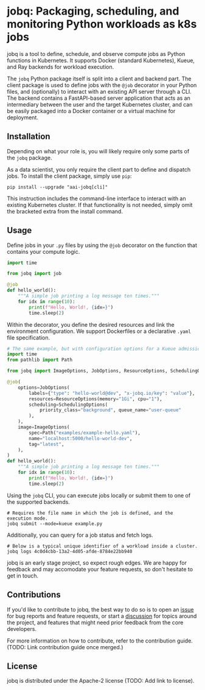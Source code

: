 # jobq: Packaging, scheduling, and monitoring Python workloads as k8s jobs

jobq is a tool to define, schedule, and observe compute jobs as Python functions in Kubernetes.
It supports Docker (standard Kubernetes), Kueue, and Ray backends for workload execution.

The `jobq` Python package itself is split into a client and backend part.
The client package is used to define jobs with the `@job` decorator in your Python files, and (optionally) to interact with an existing API server through a CLI.
The backend contains a FastAPI-based server application that acts as an intermediary between the user and the target Kubernetes cluster, and can be easily packaged into a Docker container or a virtual machine for deployment.

## Installation

Depending on what your role is, you will likely require only some parts of the `jobq` package.

As a data scientist, you only require the client part to define and dispatch jobs.
To install the client package, simply use `pip`:

```shell
pip install --upgrade "aai-jobq[cli]"
```

This instruction includes the command-line interface to interact with an existing Kubernetes cluster.
If that functionality is not needed, simply omit the bracketed extra from the install command.

## Usage

Define jobs in your `.py` files by using the `@job` decorator on the function that contains your compute logic.

```python
import time

from jobq import job

@job
def hello_world():
    """A simple job printing a log message ten times."""
    for idx in range(10):
        print(f"Hello, World!, {idx=}")
        time.sleep(2)
```

Within the decorator, you define the desired resources and link the environment configuration. We support Dockerfiles or a declarative `.yaml` file specification.

```python
# The same example, but with configuration options for a Kueue admission.
import time
from pathlib import Path

from jobq import ImageOptions, JobOptions, ResourceOptions, SchedulingOptions, job

@job(
    options=JobOptions(
        labels={"type": "hello-world@dev", "x-jobq.io/key": "value"},
        resources=ResourceOptions(memory="1Gi", cpu="1"),
        scheduling=SchedulingOptions(
            priority_class="background", queue_name="user-queue"
        ),
    ),
    image=ImageOptions(
        spec=Path("examples/example-hello.yaml"),
        name="localhost:5000/hello-world-dev",
        tag="latest",
    ),
)
def hello_world():
    """A simple job printing a log message ten times."""
    for idx in range(10):
        print(f"Hello, World!, {idx=}")
        time.sleep(2)
```

Using the `jobq` CLI, you can execute jobs locally or submit them to one of the supported backends.

```shell
# Requires the file name in which the job is defined, and the execution mode.
jobq submit --mode=kueue example.py
```

Additionally, you can query for a job status and fetch logs.

```shell
# Below is a typical unique identifier of a workload inside a cluster.
jobq logs 4c0d4cbb-13a2-4d05-afde-8784e22bb940
```

jobq is an early stage project, so expect rough edges. We are happy for feedback and may accomodate your feature requests, so don't hesitate to get in touch.

## Contributions

If you'd like to contribute to jobq, the best way to do so is to open an [issue](https://github.com/aai-institute/jobq/issues) for bug reports and feature requests,
or start a [discussion](https://github.com/aai-institute/jobq/discussions) for topics around the project, and features that might need prior feedback from the core developers.

For more information on how to contribute, refer to the contribution guide. (TODO: Link contribution guide once merged.)

## License

jobq is distributed under the Apache-2 license (TODO: Add link to license).
